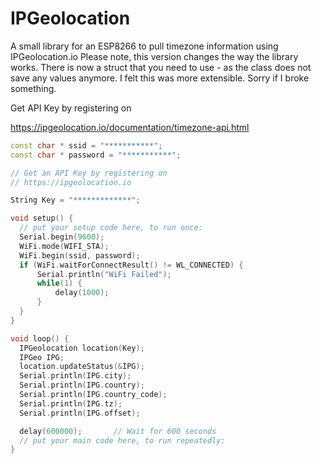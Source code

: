 # IPGeolocation
A small library for an ESP8266 to pull timezone information using IPGeolocation.io
Please note, this version changes the way the library works. There is now a struct that you need to use - as the class does not save any values anymore. I felt this was more extensible. Sorry if I broke something.

Get API Key by registering on 

https://ipgeolocation.io/documentation/timezone-api.html

```C++
const char * ssid = "***********";
const char * password = "***********";

// Get an API Key by registering on
// https://ipgeolocation.io

String Key = "*************";

void setup() {
  // put your setup code here, to run once:
  Serial.begin(9600);
  WiFi.mode(WIFI_STA);
  WiFi.begin(ssid, password);
  if (WiFi.waitForConnectResult() != WL_CONNECTED) {
      Serial.println("WiFi Failed");
      while(1) {
          delay(1000);
      }
  }
}

void loop() {
  IPGeolocation location(Key);
  IPGeo IPG;
  location.updateStatus(&IPG);
  Serial.println(IPG.city);
  Serial.println(IPG.country);
  Serial.println(IPG.country_code);
  Serial.println(IPG.tz);
  Serial.println(IPG.offset);

  delay(600000);       // Wait for 600 seconds
  // put your main code here, to run repeatedly:
}
```



